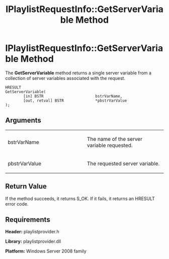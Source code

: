 ﻿---
title: IPlaylistRequestInfo::GetServerVariable Method
TOCTitle: IPlaylistRequestInfo::GetServerVariable Method
ms:assetid: 9e53ad6b-1eae-451a-8ed9-9236a37049f8
ms:mtpsurl: https://msdn.microsoft.com/en-us/library/Dd146282(v=VS.90)
ms:contentKeyID: 19132353
ms.date: 05/02/2012
mtps_version: v=VS.90
---

# IPlaylistRequestInfo::GetServerVariable Method

The **GetServerVariable** method returns a single server variable from a collection of server variables associated with the request.

    HRESULT
    GetServerVariable(
            [in] BSTR                       bstrVarName,
            [out, retval] BSTR              *pbstrVarValue
    );

## Arguments

<table>
<colgroup>
<col style="width: 50%" />
<col style="width: 50%" />
</colgroup>
<tbody>
<tr class="odd">
<td><p>bstrVarName</p></td>
<td><p>The name of the server variable requested.</p></td>
</tr>
<tr class="even">
<td><p>pbstrVarValue</p></td>
<td><p>The requested server variable.</p></td>
</tr>
</tbody>
</table>


## Return Value

If the method succeeds, it returns S\_OK. If it fails, it returns an HRESULT error code.

## Requirements

**Header:** playlistprovider.h

**Library:** playlistprovider.dll

**Platform:** Windows Server 2008 family

